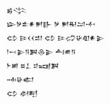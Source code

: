 <div class='block'>
<div class='line'>𒌗𒋞</div>
<div class='line'>𒇽𒃻𒉺𒀭𒂍𒃲 𒃻 𒂍𒊑𒁺𒋾</div>
<div class='line'>𒌌 𒄿𒌋𒌋𒄥 𒌌 𒄿𒈤𒄩𒊏𒀭𒉌</div>
<div class='line'>𒁹𒁁𒉌𒀀𒀉𒁲𒉌 𒋀𒌑𒀀</div>
<div class='line'>𒈨𒅖 𒊺𒁇 𒄑𒍢𒀉</div>
<div class='line'>𒁄𒄩𒅗</div>
<div class='line'>𒌌 𒀠𒋃</div>
</div>
